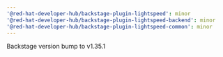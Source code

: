 ```yaml
---
'@red-hat-developer-hub/backstage-plugin-lightspeed': minor
'@red-hat-developer-hub/backstage-plugin-lightspeed-backend': minor
'@red-hat-developer-hub/backstage-plugin-lightspeed-common': minor
---
```


Backstage version bump to v1.35.1
